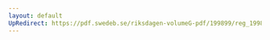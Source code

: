 ```yaml
---
layout: default
UpRedirect: https://pdf.swedeb.se/riksdagen-volumeG-pdf/199899/reg_199899/reg_199899_0185.pdf
---
```

